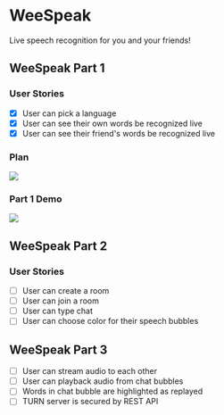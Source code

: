 # WeeSpeak

Live speech recognition for you and your friends!

## WeeSpeak Part 1

### User Stories
- [X] User can pick a language
- [X] User can see their own words be recognized live
- [X] User can see their friend's words be recognized live

### Plan
<img src="https://user-images.githubusercontent.com/61459043/122609822-3c1fc280-d044-11eb-82f0-b1b144951f08.jpeg">

### Part 1 Demo
<img src='https://user-images.githubusercontent.com/61459043/122601956-ada54400-d037-11eb-8c35-0fa5699a78a3.gif' />

## WeeSpeak Part 2

### User Stories

- [ ] User can create a room
- [ ] User can join a room
- [ ] User can type chat
- [ ] User can choose color for their speech bubbles

## WeeSpeak Part 3

- [ ] User can stream audio to each other
- [ ] User can playback audio from chat bubbles
- [ ] Words in chat bubble are highlighted as replayed
- [ ] TURN server is secured by REST API
